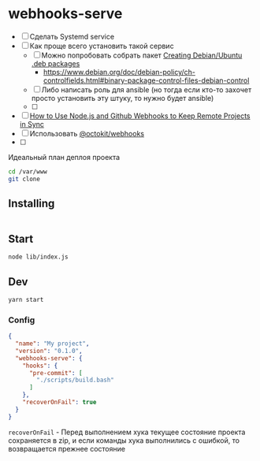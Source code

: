 # webhooks-serve


- [ ] Сделать Systemd service 
- [ ] Как проще всего установить такой сервис
  - [ ] Можно попробовать собрать пакет [Creating Debian/Ubuntu .deb packages](http://www.king-foo.com/2011/11/creating-debianubuntu-deb-packages/)
    - https://www.debian.org/doc/debian-policy/ch-controlfields.html#binary-package-control-files-debian-control
  - [ ] Либо написать роль для ansible (но тогда если кто-то захочет просто установить эту штуку, то нужно будет ansible)
  - [ ] 
- [ ] [How to Use Node.js and Github Webhooks to Keep Remote Projects in Sync](https://www.digitalocean.com/community/tutorials/how-to-use-node-js-and-github-webhooks-to-keep-remote-projects-in-sync)
- [ ] Использовать [@octokit/webhooks](https://github.com/octokit/webhooks.js/)
- [ ]

Идеальный план деплоя проекта

```bash
cd /var/www
git clone  
```

## Installing

```bash


```

## Start

```sh
node lib/index.js
```

## Dev

```sh
yarn start
```

### Config

```json
{
  "name": "My project",
  "version": "0.1.0",
  "webhooks-serve": {
    "hooks": {
      "pre-commit": [
        "./scripts/build.bash"
      ]
    },
    "recoverOnFail": true
  }
}
```

`recoverOnFail` - Перед выполнением хука текущее состояние проекта сохраняется в zip,
и если команды хука выполнились с ошибкой, то возвращается прежнее состояние
